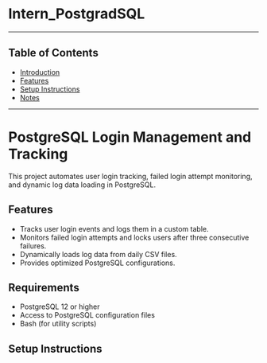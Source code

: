 # Intern_PostgradSQL
---

## Table of Contents
- [Introduction](#introduction)
- [Features](#features)
- [Setup Instructions](#setup-instructions)
- [Notes](#notes)

---
# PostgreSQL Login Management and Tracking

This project automates user login tracking, failed login attempt monitoring, and dynamic log data loading in PostgreSQL.

## Features
- Tracks user login events and logs them in a custom table.
- Monitors failed login attempts and locks users after three consecutive failures.
- Dynamically loads log data from daily CSV files.
- Provides optimized PostgreSQL configurations.

## Requirements
- PostgreSQL 12 or higher
- Access to PostgreSQL configuration files
- Bash (for utility scripts)

## Setup Instructions
